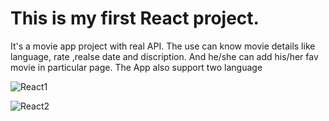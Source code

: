 # This is my first React project.
It's a movie app project with real API. The use can know movie details like language, rate ,realse date and discription. And he/she can add his/her fav movie in 
particular page. The App also support two language 

![React1](https://user-images.githubusercontent.com/56757574/149633404-6fe6f009-193c-4847-b73a-3badd844603b.png)

![React2](https://user-images.githubusercontent.com/56757574/149633576-5fc7f328-29c1-4059-b654-291c177a3add.png)

